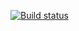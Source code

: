 [![Build status](https://ci.appveyor.com/api/projects/status/jfyk4cbu7qlsusms/branch/main?svg=true)](https://ci.appveyor.com/project/alekseyp555/aqa-homeworks-api-ci-task1-2/branch/main)